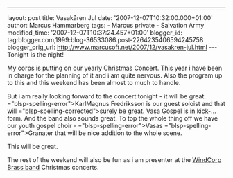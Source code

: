 ---
layout: post
title: Vasakåren Jul
date: '2007-12-07T10:32:00.000+01:00'
author: Marcus Hammarberg
tags: - Marcus
private - Salvation Army
modified_time: '2007-12-07T10:37:24.457+01:00'
blogger_id: tag:blogger.com,1999:blog-36533086.post-2264235406594245758
blogger_orig_url: http://www.marcusoft.net/2007/12/vasakren-jul.html ---
Tonight is the night!

My corps is putting on our yearly Christmas Concert. This year i have
been in charge for the planning of it and i am quite nervous. Also the
program up to this and this weekend has been almost to much to handle.

But i am really looking forward to the concert tonight - it will be
great. <span>="blsp-spelling-error">KarlMagnus</span> <span
id="SPELLING_ERROR_1" class="blsp-spelling-error">Fredriksson</span> is
our guest soloist and that will <span>="blsp-spelling-corrected">surely</span> be great. <span
id="SPELLING_ERROR_3" class="blsp-spelling-error">Vasa</span> Gospel is
in kick-... form. And the band also sounds great. To top the whole thing
off we have our youth gospel choir - <span>="blsp-spelling-error">Vasas</span> <span>="blsp-spelling-error">Granater</span> that will be nice addition
to the whole scene.

This will be great.

The rest of the weekend will also be fun as i am presenter at the [<span
id="SPELLING_ERROR_6" class="blsp-spelling-error">WindCorp</span> Brass
band](http://www.windcorpbrassband.se/) Christmas concerts.
